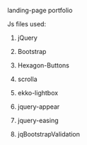 landing-page portfolio

Js files used:

1) jQuery

2) Bootstrap

3) Hexagon-Buttons

4) scrolla

5) ekko-lightbox 

6) jquery-appear

7) jquery-easing

8) jqBootstrapValidation
